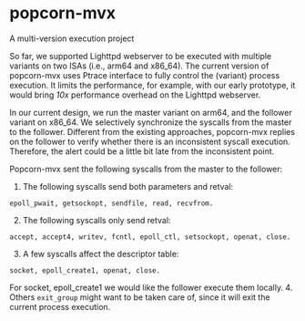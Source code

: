 # popcorn-mvx

A multi-version execution project

So far, we supported Lighttpd webserver to be executed with multiple variants on two ISAs (i.e., arm64 and x86\_64).
The current version of popcorn-mvx uses Ptrace interface to fully control the (variant) process execution. It limits
the performance, for example, with our early prototype, it would bring *10x* performance overhead on the Lighttpd 
webserver.

In our current design, we run the master variant on arm64, and the follower variant on x86\_64. We selectively
synchronize the syscalls from the master to the follower. Different from the existing approaches, popcorn-mvx replies 
on the follower to verify whether there is an inconsistent syscall execution. Therefore, the alert could be a little
bit late from the inconsistent point.

Popcorn-mvx sent the following syscalls from the master to the follower:

1. The following syscalls send both parameters and retval:
```
epoll_pwait, getsockopt, sendfile, read, recvfrom.
```
2. The following syscalls only send retval:
```
accept, accept4, writev, fcntl, epoll_ctl, setsockopt, openat, close.
```
3. A few syscalls affect the descriptor table:
```
socket, epoll_create1, openat, close.
```
For socket, epoll\_create1 we would like the follower execute them locally.
4. Others
`exit_group` might want to be taken care of, since it will exit the current process execution.
